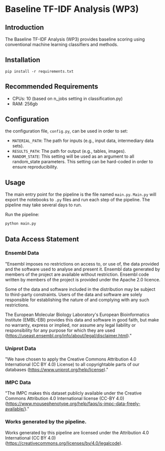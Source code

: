 # Baseline TF-IDF Analysis (WP3)

## Introduction

The Baseline TF-IDF Analysis (WP3) provides baseline scoring using conventional machine learning classifiers and methods.

## Installation

`pip install -r requirements.txt` 

## Recommended Requirements

- CPUs: 10 (based on n_jobs setting in classification.py)
- RAM: 256gb

## Configuration

the configuration file, `config.py`, can be used in order to set:

- `MATERIAL_PATH`:  The path for inputs (e.g., input data, intermediary data sets).
- `RESULTS_PATH`:  The path for output (e.g., tables, images).
- `RANDOM_STATE`: This setting will be used as an argument to all random_state parameters.  This setting can be hard-coded in order to ensure reproducibility.  

## Usage

The main entry point for the pipeline is the file named `main.py`.  `Main.py` will export the notebooks to `.py` files and run each step of the pipeline. The pipeline may take several days to run.

Run the pipeline:

```bash
python main.py
```

##  Data Access Statement

### Ensembl Data

"Ensembl imposes no restrictions on access to, or use of, the data provided and the software used to analyse and present it. Ensembl data generated by members of the project are available without restriction. Ensembl code written by members of the project is provided under the Apache 2.0 licence.

Some of the data and software included in the distribution may be subject to third-party constraints. Users of the data and software are solely responsible for establishing the nature of and complying with any such restrictions.

The European Molecular Biology Laboratory's European Bioinformatics Institute (EMBL-EBI) provides this data and software in good faith, but make no warranty, express or implied, nor assume any legal liability or responsibility for any purpose for which they are used (https://useast.ensembl.org/info/about/legal/disclaimer.html)."

### Uniprot Data

"We have chosen to apply the Creative Commons Attribution 4.0 International (CC BY 4.0) License) to all copyrightable parts of our databases (https://www.uniprot.org/help/license)."

### IMPC Data

"The IMPC makes this dataset publicly available under the Creative Commons Attribution 4.0 International license (CC-BY 4.0) (https://www.mousephenotype.org/help/faqs/is-impc-data-freely-available/)."

### Works generated by the pipeline.

Works generated by this pipeline are licensed under the Attribution 4.0 International (CC BY 4.0) (https://creativecommons.org/licenses/by/4.0/legalcode).
